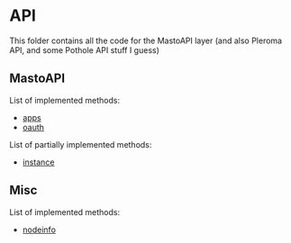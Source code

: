 # API

This folder contains all the code for the MastoAPI layer (and also Pleroma API, and some Pothole API stuff I guess)

## MastoAPI

List of implemented methods:
* [apps](https://docs.joinmastodon.org/methods/apps/)
* [oauth](https://docs.joinmastodon.org/methods/oauth/)

List of partially implemented methods:
* [instance](https://docs.joinmastodon.org/methods/instance/)

## Misc

List of implemented methods:
* [nodeinfo](https://nodeinfo.diaspora.software/)